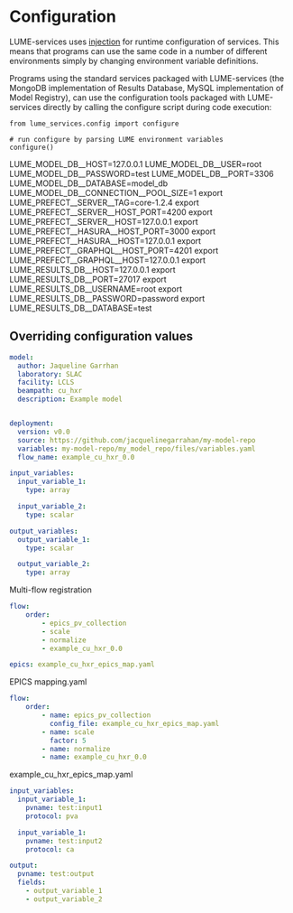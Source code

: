 # Configuration

LUME-services uses [injection](https://python-dependency-injector.ets-labs.org/) for runtime configuration of services. This means that programs can use the same code in a number of different environments simply by changing environment variable definitions.

Programs using the standard services packaged with LUME-services (the MongoDB implementation of Results Database, MySQL implementation of Model Registry), can use the configuration tools packaged with LUME-services directly by calling the configure script during code execution:
```
from lume_services.config import configure

# run configure by parsing LUME environment variables
configure()

```

LUME_MODEL_DB__HOST=127.0.0.1
LUME_MODEL_DB__USER=root
LUME_MODEL_DB__PASSWORD=test
LUME_MODEL_DB__PORT=3306
LUME_MODEL_DB__DATABASE=model_db
LUME_MODEL_DB__CONNECTION__POOL_SIZE=1
export LUME_PREFECT__SERVER__TAG=core-1.2.4
export LUME_PREFECT__SERVER__HOST_PORT=4200
export LUME_PREFECT__SERVER__HOST=127.0.0.1
export LUME_PREFECT__HASURA__HOST_PORT=3000
export LUME_PREFECT__HASURA__HOST=127.0.0.1
export LUME_PREFECT__GRAPHQL__HOST_PORT=4201
export LUME_PREFECT__GRAPHQL__HOST=127.0.0.1
export LUME_RESULTS_DB__HOST=127.0.0.1
export LUME_RESULTS_DB__PORT=27017
export LUME_RESULTS_DB__USERNAME=root
export LUME_RESULTS_DB__PASSWORD=password
export LUME_RESULTS_DB__DATABASE=test







## Overriding configuration values


```yaml
model:
  author: Jaqueline Garrhan
  laboratory: SLAC
  facility: LCLS
  beampath: cu_hxr
  description: Example model


deployment:
  version: v0.0
  source: https://github.com/jacquelinegarrahan/my-model-repo
  variables: my-model-repo/my_model_repo/files/variables.yaml
  flow_name: example_cu_hxr_0.0
```

```yaml
input_variables:
  input_variable_1:
    type: array

  input_variable_2:
    type: scalar

output_variables:
  output_variable_1:
    type: scalar

  output_variable_2:
    type: array

```



Multi-flow registration
```yaml
flow:
    order:
        - epics_pv_collection
        - scale
        - normalize
        - example_cu_hxr_0.0

epics: example_cu_hxr_epics_map.yaml
```




EPICS mapping.yaml
```yaml
flow:
    order:
        - name: epics_pv_collection
          config_file: example_cu_hxr_epics_map.yaml
        - name: scale
          factor: 5
        - name: normalize
        - name: example_cu_hxr_0.0

```

example_cu_hxr_epics_map.yaml
```yaml
input_variables:
  input_variable_1:
    pvname: test:input1
    protocol: pva

  input_variable_1:
    pvname: test:input2
    protocol: ca

output:
  pvname: test:output
  fields:
    - output_variable_1
    - output_variable_2

```

